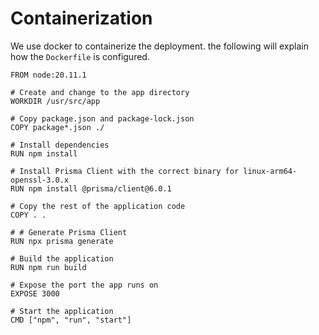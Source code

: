 # Containerization

We use docker to containerize the deployment. the following will explain how the `Dockerfile` is configured.

```docker
FROM node:20.11.1

# Create and change to the app directory
WORKDIR /usr/src/app

# Copy package.json and package-lock.json
COPY package*.json ./

# Install dependencies
RUN npm install

# Install Prisma Client with the correct binary for linux-arm64-openssl-3.0.x
RUN npm install @prisma/client@6.0.1

# Copy the rest of the application code
COPY . .

# # Generate Prisma Client
RUN npx prisma generate

# Build the application
RUN npm run build

# Expose the port the app runs on
EXPOSE 3000

# Start the application
CMD ["npm", "run", "start"]
```
